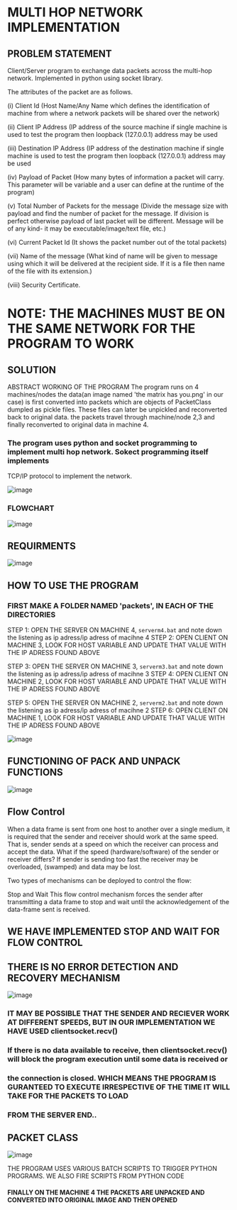 # MULTI HOP NETWORK IMPLEMENTATION
## PROBLEM STATEMENT

Client/Server program to exchange data packets across the multi-hop network. Implemented in python using socket library.

The attributes of the packet are as follows.

(i) Client Id (Host Name/Any Name which defines the identification of machine from where a
network packets will be shared over the network)

(ii) Client IP Address (IP address of the source machine if single machine is used to test the
program then loopback (127.0.0.1) address may be used

(iii) Destination IP Address (IP address of the destination machine if single machine is used to
test the program then loopback (127.0.0.1) address may be used

(iv) Payload of Packet (How many bytes of information a packet will carry. This parameter will
be variable and a user can define at the runtime of the program)

(v) Total Number of Packets for the message (Divide the message size with payload and find the
number of packet for the message. If division is perfect otherwise payload of last packet will
be different. Message will be of any kind- it may be executable/image/text file, etc.)

(vi) Current Packet Id (It shows the packet number out of the total packets)

(vii) Name of the message (What kind of name will be given to message using which it will be
delivered at the recipient side. If it is a file then name of the file with its extension.)

(viii) Security Certificate.

# NOTE: THE MACHINES MUST BE ON THE SAME NETWORK FOR THE PROGRAM TO WORK

## SOLUTION
ABSTRACT WORKING OF THE PROGRAM
The program runs on 4 machines/nodes the data(an image named 'the matrix has you.png' in our case) is first 
converted into packets which are objects of PacketClass dumpled as pickle files. These files can later be 
unpickled and reconverted back to original data.
the packets travel through machine/node 2,3 and finally reconverted to original data in machine 4.

### The program uses python and socket programming to implement multi hop network. Sokect programming itself implements 
TCP/IP protocol to implement the network.

![image](https://user-images.githubusercontent.com/89011337/220152758-42ac0d0b-0b60-4e5a-ba80-afe4b5dc02a2.png)

### FLOWCHART

![image](https://user-images.githubusercontent.com/89011337/220155330-746f7f94-31ec-4a12-a340-308091ce6161.png)

## REQUIRMENTS

![image](https://user-images.githubusercontent.com/89011337/220157521-dd3b2783-b354-482c-96af-96cfd5f77490.png)

## HOW TO USE THE PROGRAM
### FIRST MAKE A FOLDER NAMED 'packets',  IN EACH OF THE DIRECTORIES
STEP 1: OPEN THE SERVER ON MACHINE 4, `serverm4.bat` and note down the listening as ip adress/ip adress of macihne 4
STEP 2: OPEN CLIENT ON MACHINE 3, LOOK FOR HOST VARIABLE AND UPDATE THAT VALUE WITH THE IP ADRESS FOUND ABOVE

STEP 3: OPEN THE SERVER ON MACHINE 3, `serverm3.bat` and note down the listening as ip adress/ip adress of macihne 3
STEP 4: OPEN CLIENT ON MACHINE 2, LOOK FOR HOST VARIABLE AND UPDATE THAT VALUE WITH THE IP ADRESS FOUND ABOVE

STEP 5: OPEN THE SERVER ON MACHINE 2, `serverm2.bat` and note down the listening as ip adress/ip adress of macihne 2
STEP 6: OPEN CLIENT ON MACHINE 1, LOOK FOR HOST VARIABLE AND UPDATE THAT VALUE WITH THE IP ADRESS FOUND ABOVE

![image](https://user-images.githubusercontent.com/89011337/220157626-5ac9f593-d2b6-4ae5-bae5-62bbfb486398.png)

## FUNCTIONING OF PACK AND UNPACK FUNCTIONS
![image](https://user-images.githubusercontent.com/89011337/220157700-6150d392-db31-4a7f-a177-9e1ad43113a2.png)

## Flow Control
When a data frame is sent from one host to another over a single medium, it is required that the sender and receiver should work at the same speed. That is, sender sends at a speed on which the receiver can process and accept the data. What if the speed (hardware/software) of the sender or receiver differs? If sender is sending too fast the receiver may be overloaded, (swamped) and data may be lost.

Two types of mechanisms can be deployed to control the flow:

Stop and Wait
This flow control mechanism forces the sender after transmitting a data frame to stop and wait until the acknowledgement of the data-frame sent is received.
## WE HAVE IMPLEMENTED STOP AND WAIT FOR FLOW CONTROL
## THERE IS NO ERROR DETECTION AND RECOVERY MECHANISM

![image](https://user-images.githubusercontent.com/89011337/220157960-5520a35b-12af-4f06-91d2-7c0a8bb166d5.png)

### IT MAY BE POSSIBLE THAT THE SENDER AND RECIEVER WORK AT DIFFERENT SPEEDS, BUT IN OUR IMPLEMENTATION WE HAVE USED clientsocket.recv()
### If there is no data available to receive, then clientsocket.recv() will block the program execution until some data is received or 
### the connection is closed. WHICH MEANS THE PROGRAM IS GURANTEED TO EXECUTE IRRESPECTIVE OF THE TIME IT WILL TAKE FOR THE PACKETS TO LOAD
### FROM THE SERVER END..

## PACKET CLASS
![image](https://user-images.githubusercontent.com/89011337/220158648-c3104fd3-f342-45b1-86c3-4bd8d4663dab.png)

THE PROGRAM USES VARIOUS BATCH SCRIPTS TO TRIGGER PYTHON PROGRAMS. WE ALSO FIRE SCRIPTS FROM PYTHON CODE

#### FINALLY ON THE MACHINE 4 THE PACKETS ARE UNPACKED AND CONVERTED INTO ORIGINAL IMAGE AND THEN OPENED
